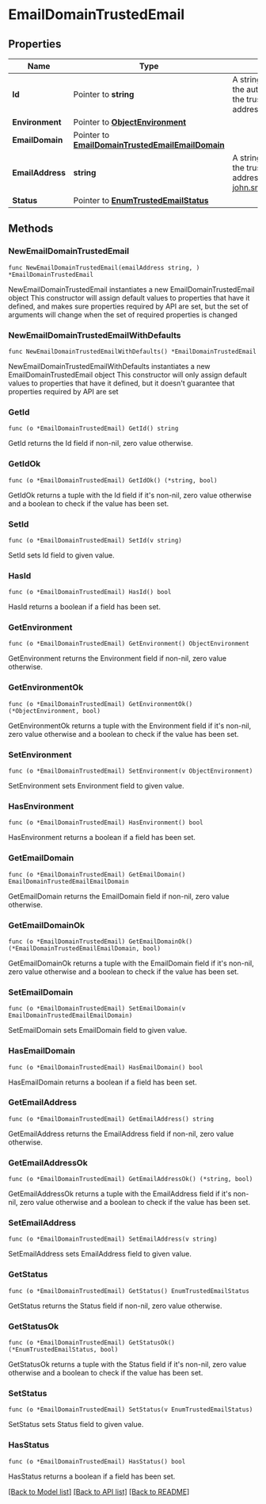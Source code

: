 # EmailDomainTrustedEmail

## Properties

Name | Type | Description | Notes
------------ | ------------- | ------------- | -------------
**Id** | Pointer to **string** | A string that specifies the auto generated ID of the trusted email address. | [optional] [readonly] 
**Environment** | Pointer to [**ObjectEnvironment**](ObjectEnvironment.md) |  | [optional] 
**EmailDomain** | Pointer to [**EmailDomainTrustedEmailEmailDomain**](EmailDomainTrustedEmailEmailDomain.md) |  | [optional] 
**EmailAddress** | **string** | A string that specifies the trusted email address, for example john.smith@shopco.com. | 
**Status** | Pointer to [**EnumTrustedEmailStatus**](EnumTrustedEmailStatus.md) |  | [optional] 

## Methods

### NewEmailDomainTrustedEmail

`func NewEmailDomainTrustedEmail(emailAddress string, ) *EmailDomainTrustedEmail`

NewEmailDomainTrustedEmail instantiates a new EmailDomainTrustedEmail object
This constructor will assign default values to properties that have it defined,
and makes sure properties required by API are set, but the set of arguments
will change when the set of required properties is changed

### NewEmailDomainTrustedEmailWithDefaults

`func NewEmailDomainTrustedEmailWithDefaults() *EmailDomainTrustedEmail`

NewEmailDomainTrustedEmailWithDefaults instantiates a new EmailDomainTrustedEmail object
This constructor will only assign default values to properties that have it defined,
but it doesn't guarantee that properties required by API are set

### GetId

`func (o *EmailDomainTrustedEmail) GetId() string`

GetId returns the Id field if non-nil, zero value otherwise.

### GetIdOk

`func (o *EmailDomainTrustedEmail) GetIdOk() (*string, bool)`

GetIdOk returns a tuple with the Id field if it's non-nil, zero value otherwise
and a boolean to check if the value has been set.

### SetId

`func (o *EmailDomainTrustedEmail) SetId(v string)`

SetId sets Id field to given value.

### HasId

`func (o *EmailDomainTrustedEmail) HasId() bool`

HasId returns a boolean if a field has been set.

### GetEnvironment

`func (o *EmailDomainTrustedEmail) GetEnvironment() ObjectEnvironment`

GetEnvironment returns the Environment field if non-nil, zero value otherwise.

### GetEnvironmentOk

`func (o *EmailDomainTrustedEmail) GetEnvironmentOk() (*ObjectEnvironment, bool)`

GetEnvironmentOk returns a tuple with the Environment field if it's non-nil, zero value otherwise
and a boolean to check if the value has been set.

### SetEnvironment

`func (o *EmailDomainTrustedEmail) SetEnvironment(v ObjectEnvironment)`

SetEnvironment sets Environment field to given value.

### HasEnvironment

`func (o *EmailDomainTrustedEmail) HasEnvironment() bool`

HasEnvironment returns a boolean if a field has been set.

### GetEmailDomain

`func (o *EmailDomainTrustedEmail) GetEmailDomain() EmailDomainTrustedEmailEmailDomain`

GetEmailDomain returns the EmailDomain field if non-nil, zero value otherwise.

### GetEmailDomainOk

`func (o *EmailDomainTrustedEmail) GetEmailDomainOk() (*EmailDomainTrustedEmailEmailDomain, bool)`

GetEmailDomainOk returns a tuple with the EmailDomain field if it's non-nil, zero value otherwise
and a boolean to check if the value has been set.

### SetEmailDomain

`func (o *EmailDomainTrustedEmail) SetEmailDomain(v EmailDomainTrustedEmailEmailDomain)`

SetEmailDomain sets EmailDomain field to given value.

### HasEmailDomain

`func (o *EmailDomainTrustedEmail) HasEmailDomain() bool`

HasEmailDomain returns a boolean if a field has been set.

### GetEmailAddress

`func (o *EmailDomainTrustedEmail) GetEmailAddress() string`

GetEmailAddress returns the EmailAddress field if non-nil, zero value otherwise.

### GetEmailAddressOk

`func (o *EmailDomainTrustedEmail) GetEmailAddressOk() (*string, bool)`

GetEmailAddressOk returns a tuple with the EmailAddress field if it's non-nil, zero value otherwise
and a boolean to check if the value has been set.

### SetEmailAddress

`func (o *EmailDomainTrustedEmail) SetEmailAddress(v string)`

SetEmailAddress sets EmailAddress field to given value.


### GetStatus

`func (o *EmailDomainTrustedEmail) GetStatus() EnumTrustedEmailStatus`

GetStatus returns the Status field if non-nil, zero value otherwise.

### GetStatusOk

`func (o *EmailDomainTrustedEmail) GetStatusOk() (*EnumTrustedEmailStatus, bool)`

GetStatusOk returns a tuple with the Status field if it's non-nil, zero value otherwise
and a boolean to check if the value has been set.

### SetStatus

`func (o *EmailDomainTrustedEmail) SetStatus(v EnumTrustedEmailStatus)`

SetStatus sets Status field to given value.

### HasStatus

`func (o *EmailDomainTrustedEmail) HasStatus() bool`

HasStatus returns a boolean if a field has been set.


[[Back to Model list]](../README.md#documentation-for-models) [[Back to API list]](../README.md#documentation-for-api-endpoints) [[Back to README]](../README.md)


